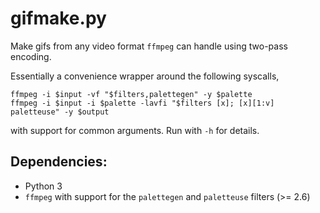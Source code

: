 gifmake.py
===================

Make gifs from any video format `ffmpeg` can handle using two-pass encoding.

Essentially a convenience wrapper around the following syscalls,

    ffmpeg -i $input -vf "$filters,palettegen" -y $palette
    ffmpeg -i $input -i $palette -lavfi "$filters [x]; [x][1:v] paletteuse" -y $output

with support for common arguments. Run with `-h` for details.

## Dependencies: ##
 * Python 3
 * `ffmpeg` with support for the `palettegen` and `paletteuse` filters (>= 2.6)
